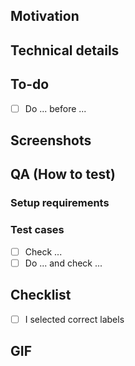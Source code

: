 <!-- All sections must be filled unless they don't apply  -->

## Motivation

<!-- Briefly explain why this change is needed  -->

## Technical details

<!-- Here you can explain decisions you made while coding these changes  -->

<!-- This is important because it can save lots of discussions and time  -->

## To-do

- [ ] Do ... before ...

## Screenshots

## QA (How to test)

### Setup requirements

<!-- Dependencies on other apps, feature flags, data setup... -->

### Test cases

- [ ] Check ...
- [ ] Do ... and check ...

## Checklist

- [ ] I selected correct labels

<!-- GIF party :D -->

## GIF

![]()
